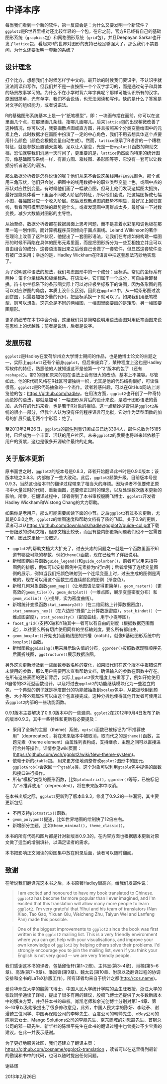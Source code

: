 # 中译本序

每当我们看到一个新的软件，第一反应会是：为什么又要发明一个新软件？`ggplot2`是R世界里相对还比较年轻的一个包，在它之前，官方R已经有自己的基础图形系统（`graphics`包）和网格图形系统（`grid`包），并且Deepayan Sarkar也开发了`lattice`包，看起来R的世界对图形的支持已经足够强大了。那么我们不禁要问，为什么还要发明一套新的系统？

## 设计理念

打个比方，想想我们小时候怎样学中文的。最开始的时候我们要识字，不认识字就没法阅读和写作，但我们并不是一直按照一个个汉字学习的，而是通过句子和具体的场景故事学习的。为什么不在小学时背六年字典呢？那样可能认识所有的汉字。原因很简单，光有单字，我们不会说话，也无法阅读和写作。缺的是什么？答案是对文字的组织能力，或者说语法。

R的基础图形系统基本上是一个“纸笔模型”，即：一块画布摆在面前，你可以在这里画几个点，在那里画几条线，指哪儿画哪儿。后来`lattice`包的出现稍微改善了这种情况，你可以说，我要画散点图或直方图，并且按照某个分类变量给图中的元素上色，此时数据才在画图中扮演了一定的中心角色，我们不用去想具体这个点要用什么颜色（颜色会根据变量自动生成）。然而，`lattice`继承了R语言的一个糟糕特征，就是参数设置铺天盖地，足以让人窒息，光是一份`xyplot()`函数的帮助文档，恐怕就够我们消磨一天时间了，更重要的是，`lattice`仍然面向特定的统计图形，像基础图形系统一样，有直方图、箱线图、条形图等等，它没有一套可以让数据分析者说话的语法。

那么数据分析者是怎样说话的呢？他们从来不会说这条线用`#FE09BE`颜色，那个点用三角形状，他们只会说，把图中的线用数据中的职业类型变量上色，或图中点的形状对应性别变量。有时候他们画了一幅散点图，但马上他们发现这幅图太拥挤，最好是能具体看一下里面不同收入阶层的特征，所以他们会说，把这幅图拆成七幅小图，每幅图对应一个收入阶层。然后发现散点图的趋势不明显，最好加上回归直线，看看回归模型反映的趋势是什么，或者发现图中离群点太多，最好做一下对数变换，减少大数值对图形的主导性。

从始至终，数据分析者都在数据层面上思考问题，而不是拿着水彩笔和调色板在那里一笔一划作图，而计算机程序员则倾向于画点画线。Leland Wilkinson的著作在理论上改善了这种状况，他提出了一套图形语法，让我们在考虑如何构建一幅图形的时候不再陷在具体的图形元素里面，而是把图形拆分为一些互相独立并且可以自由组合的成分。这套语法提出来之后他自己也做了一套软件，但显然这套软件没有被广泛采用；幸运的是，Hadley Wickham在R语言中把这套想法巧妙地实现了。

为了说明这种语法的想法，我们考虑图形中的一个成分：坐标系。常见的坐标系有两种：笛卡尔坐标系和极坐标系。在语法中，它们属于一个成分，可自由拆卸替换。笛卡尔坐标系下的条形图实际上可以对应极坐标系下的饼图，因为条形图的高可以对应饼图的角度，本质上没什么区别。因此在`ggplot2`中，从一幅条形图过渡到饼图，只需要加极少量的代码，把坐标系换一下就可以了。如果我们用纸笔模型，则可以想象，这完全是不同的两幅图，一幅图里面要画的是矩形，另一幅图要画扇形。

更多的细节在本书中会介绍，这里我们只是简略说明用语法画图对用纸笔画图来说在思维上的优越性；前者是说话，后者是说字。

## 发展历程

`ggplot2`是Hadley在爱荷华州立大学博士期间的作品，也是他博士论文的主题之一，实际上`ggplot2`还有个前身`ggplot`，但后来废弃了，某种程度上这也是Hadley写软件的特征，熟悉他的人就知道这不是他第一个“2”版本的包了（还有`reshape2`）。带2的包和原来的包在语法上会有很大的改动，基本上不兼容。尽管如此，他的R代码风格在R社区可谓独树一帜，尤其是他的代码结构很好，可读性很高，`ggplot2`是R代码抽象的一个杰作。读者若感兴趣，可以在GitHub网站上浏览他的包：<https://github.com/hadley>。在用法方面，`ggplot2`也开创了一种奇特而绝妙的语法，那就是加号：一幅图形从背后的设计来说，是若干图形语法的叠加，从外在的代码来看，也是若干R对象的相加。这一点精妙尽管只是`ggplot2`系统的很小一部分，但我个人认为没有任何程序语言可比拟，它对作为泛型函数的加号的扩展只能用两个字形容：绝了。

至2013年2月26日，`ggplot2`的[邮件列表](http://groups.google.com/group/ggplot2)订阅成员已达3394人，邮件总数为15185封，已经成为一个丰富、活跃的用户社区。未来`ggplot2`的发展也将越来越依赖于用户的贡献，这也是很多开源软件最终的走向。

## 关于版本更新

原书面世之时，`ggplot2`的版本号是0.8.3，译者开始翻译此书时是0.9.0版本；该版本较之0.8.3，内部做了一些大改动。此后，`ggplot2`频繁升级，目前版本号是0.9.3，当然这也给本书的翻译过程带来了相当大的麻烦。因为译者不但要修正原书中大量过时的代码、重新画图，还要修正过时的理念，以及处理数次版本更新的影响。所幸，在翻译过程中，译者得到了本书审校殷腾飞博士、`ggplot2`开发者Hadley Wickham和Wistong Chang的大力帮助。

如果你是老用户，那么可能需要阅读下面的小节。之后`ggplot2`有过多次更新，尤其是0.9.0之后，`ggplot2`的绘图速度和帮助文档有了质的飞跃。关于0.9的更新，读者可以从<https://github.com/downloads/hadley/ggplot2/guide-col.pdf>下载一份细致的说明文档，但原文档比较长，而且有些内部更新问题我们也不一定需要了解，因此这里给一段概述。

- `ggplot2`的帮助文档大大扩充了，过去头疼的问题之一就是一个函数里面不知道有哪些可能的参数，例如`theme()`函数，现在已经有了详细说明。
- 新增图例向导函数`guide_legend()`和`guide_colorbar()`，前者可以用来指导图例的排版，例如可以安排图例中元素排为n行m列；后者增强了连续变量图例的展示，例如当我们把颜色映射到一个连续变量上时，过去生成的图例是离散的，现在可以用这个函数生成连续颜色的图例（渐变色）。
- 新增几何对象函数`geom_map()`（让地图语法变得更简单），`geom_raster()`（更高效的`geom_tile()`），`geom_dotplot()`（一维点图，展示变量密度分布）和`geom_violin()`（小提琴，实为密度曲线）。
- 新增统计变换函数`stat_summary2d()`（在二维网格上计算数据密度），`stat_summary_hex()`（在六边形“蜂巢”上计算数据密度），`stat_bindot()`（一维点图密度），`stat_ydensity()`（密度曲线，用于小提琴图）。
- `facet_grid()`支持X轴和Y轴其中一者可以有自由的刻度（根据数据范围而定），以往要么所有切片使用同样的坐标轴刻度，要么所有都自由。
- `geom_boxplot()`开始支持画箱线图的凹槽（notch），就像R基础图形系统中的`boxplot()`函数。
- 新增函数`ggmissing()`用来展示缺失值的分布，`ggorder()`按照数据观察顺序先后画折线图，`ggstructure()`展示数据热图。

另外这次更新涉及到一些函数参数名称的变化，如果旧代码在这个版本中报错说有未使用的参数，那么用户需要再次查看帮助文档，确保输入的参数在函数中存在。在所有这些表面的更新背后，实际上`ggplot2`很大程度上被重写了，例如开始使用R自带的S3泛型函数设计，以及将过去`ggplot2`的功能继续模块化为一些独立的包，一个典型的例子就是标度部分的功能被抽象到`scales`包中，从数据映射到颜色、大小等外观属性可以由这个包直接完成。这种分拆也使得其他开发者可使用过去`ggplot2`内部的一些功能函数。

0.9.1版本主要解决了0.9.0版本中的一些漏洞。`ggplot2`在2012年9月4日发布了新的版本0.9.2，其中一些特性和更新有必要提及：

- 采用了全新的主题（theme）系统，`opts()`函数已被标记为“不推荐使用”（deprecated），将在未来版本中被取消，取而代之的是`theme()`函数，主题元素（theme element）由属性列表构成，支持继承，主题之间可以直接进行合并等操作。详情参见wiki页面：(https://github.com/wch/ggplot2/wiki/New-theme-system)。
- 依赖于新的`gtable`包。 用来更方便地调整修改`ggplot2`图形中的图元，`ggplotGrob()`会返回一个`gtable`类，这个对象可以利用`gtable`包中提供的函数和接口进行操作。
- 所有“模板”类型的图形函数，比如`plotmatrix()`，`ggorder()`等等，已被标记为“不推荐使用”（deprecated），将在未来版本中取消。

在本书出版之际，`ggplot2`更新到了版本0.9.3，修复了0.9.2的一些漏洞，其主要更新包括

- 不再支持`plotmatrix()`函数。
- `geom_polygon()`提速，比如世界地图的绘制快了12倍左右。
- 新增部分主题，比如`theme_minimal()`，`theme_classic()`。

本书的所有代码和图片都是针对新版本0.9.3的，在内容方面也根据版本更新对原文做了适当的增删填补，以满足读者的需求。

本书把影响正文阅读的彩图集中放在附录后面，读者可以随时翻阅。

## 致谢

在听说我们翻译完这本书之后，本书原著Hadley很高兴，给我们发邮件说：

> I am excited and honoured to have my book translated to Chinese. `ggplot2` has become far more popular than I ever imagined, and I'm excited that this translation will allow many more people to learn `ggplot2`. I'm very grateful that Yihui and his team of translators (Nan Xiao, Tao Gao, Yixuan Qiu, Weicheng Zhu, Taiyun Wei and Lanfeng Pan) made this possible.

> One of the biggest improvements to `ggplot2` since the book was first written is the `ggplot2` mailing list. This is a very friendly environment where you can get help with your visualisations, and improve your own knowledge of `ggplot2` by helping others solve their problems. I'd strongly encourage you to join the mailing list, even if you think your English is not very good -- we are very friendly people.

我们感谢这本书的译者，包括邱怡轩(第1~2章)、主伟呈(第3~4章)、肖楠(第5~6章)、高涛(第7~8章)、潘岚锋(第9章)、魏太云(第10章、附录以及翻译过程的协调安排和全书的LaTeX排版工作)。所有译者均来自于统计之都(http://cos.name)。

爱荷华州立大学的殷腾飞博士、中国人民大学统计学院的孟生旺教授、浙江大学的张政同学通读了译稿，提出了很多有用的建议，殷腾飞博士还提供了大多数新版本中的解决方案，并担任本书的审校。肖凯老师和余光创博士分别对第1~4章、第8~10章以及附录提出了很多修改意见，此外，中国人民大学的陈妍、李晓矛、谢漫锜三位同学、中国再保险公司的李皞先生、百度公司的韩帅先生、eBay公司的陈丽云女士、Mango Solutions公司的李舰先生、京东商城的刘思喆先生、首钢总公司的邓一硕先生、新华社的陈堰平先生在此书的翻译过程中也曾提过不少宝贵的建议，在此一并表示感谢。

为了更好地服务社区，我们还建立了翻译主页：https://github.com/cosname/ggplot2-translation ，读者可以在这里得到最新的勘误和书中的代码，也可以随时提出任何问题。

谢益辉

2013年2月26日
